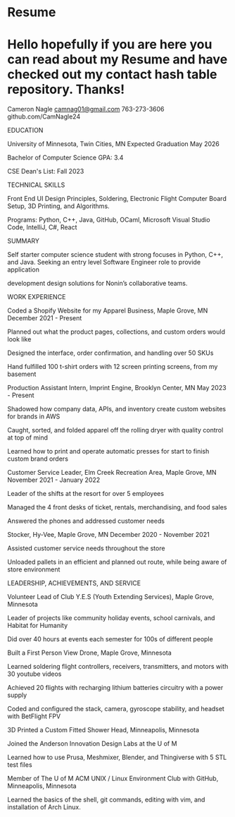 # Resume
# Hello hopefully if you are here you can read about my Resume and have checked out my contact hash table repository. Thanks!

Cameron Nagle
camnag01@gmail.com		            763-273-3606		    		     github.com/CamNagle24

EDUCATION														

University of Minnesota, Twin Cities, MN					         Expected Graduation May 2026

Bachelor of Computer Science 					                      			          GPA: 3.4

CSE Dean's List: Fall 2023

TECHNICAL SKILLS

Front End UI Design Principles, Soldering, Electronic Flight Computer Board Setup, 3D Printing, and Algorithms.

Programs: Python, C++, Java, GitHub, OCaml, Microsoft Visual Studio Code, IntelliJ, C#, React

SUMMARY														

Self starter computer science student with strong focuses in Python, C++, and Java. Seeking an entry level Software Engineer role to provide application 

development design solutions for Nonin’s collaborative teams.

WORK EXPERIENCE

Coded a Shopify Website for my Apparel Business, Maple Grove, MN 		       December 2021 - Present
  
  Planned out what the product pages, collections, and custom orders would look like
  
  Designed the interface, order confirmation, and handling over 50 SKUs
  
  Hand fulfilled 100 t-shirt orders with 12 screen printing screens, from my basement

Production Assistant Intern, Imprint Engine, Brooklyn Center, MN				     May 2023 - Present
  
  Shadowed how company data, APIs, and inventory create custom websites for brands in AWS
  
  Caught, sorted, and folded apparel off the rolling dryer with quality control at top of mind
  
  Learned how to print and operate automatic presses for start to finish custom brand orders

Customer Service Leader, Elm Creek Recreation Area, Maple Grove, MN 	         November 2021 - January 2022
  
  Leader of the shifts at the resort for over 5 employees
  
  Managed the 4 front desks of ticket, rentals, merchandising, and food sales
  
  Answered the phones and addressed customer needs

Stocker, Hy-Vee, Maple Grove, MN 				               	     December 2020 - November 2021
  
  Assisted customer service needs throughout the store
  
  Unloaded pallets in an efficient and planned out route, while being aware of store environment

LEADERSHIP, ACHIEVEMENTS, AND SERVICE

Volunteer Lead of Club Y.E.S (Youth Extending Services), Maple Grove, Minnesota
  
  Leader of projects like community holiday events, school carnivals, and Habitat for Humanity
  
  Did over 40 hours at events each semester for 100s of different people

Built a First Person View Drone, Maple Grove, Minnesota
  
  Learned soldering flight controllers, receivers, transmitters, and motors with 30 youtube videos      
  
  Achieved 20 flights with recharging lithium batteries circuitry with a power supply
  
  Coded and configured the stack, camera, gyroscope stability, and headset with BetFlight FPV

3D Printed a Custom Fitted Shower Head, Minneapolis, Minnesota
  
  Joined the Anderson Innovation Design Labs at the U of M
  
  Learned how to use Prusa, Meshmixer, Blender, and Thingiverse with 5 STL test files

Member of The U of M ACM UNIX / Linux Environment Club with GitHub, Minneapolis, Minnesota
  
  Learned the basics of the shell, git commands, editing with vim, and installation of Arch Linux.
